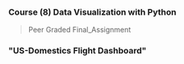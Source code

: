 ### Course (8) Data Visualization with Python
> Peer Graded Final_Assignment

### "US-Domestics Flight Dashboard"
